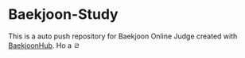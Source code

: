 # Baekjoon-Study
This is a auto push repository for Baekjoon Online Judge created with [BaekjoonHub](https://github.com/BaekjoonHub/BaekjoonHub).
Ho
a
ㄹ
